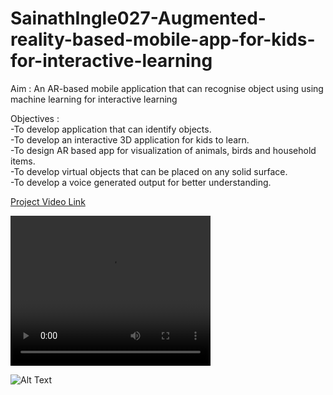 # SainathIngle027-Augmented-reality-based-mobile-app-for-kids-for-interactive-learning

Aim : An AR-based mobile application that can recognise object using using machine learning for interactive learning

Objectives :<br>
-To develop application that can identify objects.<br>
-To develop an interactive  3D application for kids to learn.<br>
-To design AR based app for visualization of animals, birds and household items.<br>
-To develop virtual objects that can be placed on any solid surface.<br>
-To develop a voice generated output for better understanding.<br>

[Project Video Link ]("https://drive.google.com/file/d/1HvctoSLCWnJAtC7sJRdVYTWRC69NguHZ/view?usp=drive_link")

<video width="320" height="240" controls loop>
  <source src="https://drive.google.com/file/d/1HvctoSLCWnJAtC7sJRdVYTWRC69NguHZ/view?usp=drive_link" type="video/mp4">
  Your browser does not support the video tag.
</video>

![Alt Text]("https://drive.google.com/file/d/1HvctoSLCWnJAtC7sJRdVYTWRC69NguHZ/view?usp=drive_link")



